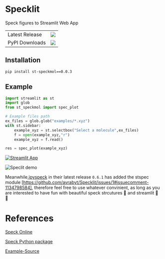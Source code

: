# Specklit
Speck figures to Streamlit Web App

<table>
    <tr>
        <td>Latest Release</td>
        <td>
            <a href="https://pypi.org/project/st-speckmol/"/>
            <img src="https://static.pepy.tech/badge/st-speckmol"/>
        </td>
    </tr>
    <tr>
        <td>PyPI Downloads</td>
        <td>
            <a href="https://pepy.tech/project/st-speckmol"/>
            <img src="https://static.pepy.tech/badge/st-speckmol/month"/>
        </td>
    </tr>
</table>

## Installation 
```console
pip install st-speckmol==0.0.3
```

## Example

``` python
import streamlit as st
import glob
from st_speckmol import spec_plot

# Example files path
ex_files = glob.glob("examples/*.xyz")
with st.sidebar:
    example_xyz = st.selectbox("Select a molecule",ex_files)
    f = open(example_xyz,"r")
    example_xyz = f.read()

res = spec_plot(example_xyz)

```
[![Streamlit App](https://static.streamlit.io/badges/streamlit_badge_black_white.svg)](https://share.streamlit.io/avrabyt/specklit/main/app.py)

![Speclit demo](https://github.com/avrabyt/Specklit/blob/main/Resources/SpeckLit_demo.gif)

Meanwhile,[ipyspeck](https://pypi.org/project/ipyspeck/) in their latest release ` 0.6.1 ` has added the stspec module [https://github.com/avrabyt/Specklit/issues/1#issuecomment-1134798584], therefore feel free to use whatever convinient, as long as you are interested to have fun with beautiful speck strcutures 🧬 and streamlit 🎈 🎉

# References

[Speck Online](http://wwwtyro.github.io/speck/)

[Speck Python package](https://pypi.org/project/ipyspeck/)

[Example-Source](https://github.com/wwwtyro/speck/tree/gh-pages/static/samples)

